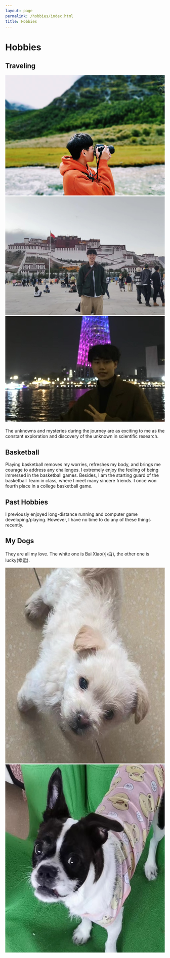 ```yaml
---
layout: page
permalink: /hobbies/index.html
title: Hobbies
---
```


# Hobbies

## Traveling

<div class="third">
<img src="/images/5.jpg">
<img src="/images/4.jpg">
<img src="/images/6.jpg">
</div>
<br>The unknowns and mysteries during the journey are as exciting to me as the constant exploration and discovery of the unknown in scientific research.



## Basketball

Playing basketball removes my worries, refreshes my body, and brings me courage to address any challenges. I extremely enjoy the feeling of being immersed in the basketball games. Besides, I am the starting guard of the basketball Team in class, where I meet many sincere friends. I once won fourth place in a college basketball game.

## Past Hobbies

I previously enjoyed long-distance running and computer game developing/playing. However, I have no time to do any of these things recently.

## My Dogs

They are all my love. The white one is Bai Xiao(小白), the other one is lucky(幸运).

<div class="second">
<img src="/images/bai.jpg" class="floatpic" width="626" height="617">
<img src="/images/lucky.jpg" class="floatpic" width="609" height="593">
</div>
<br>
